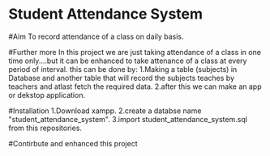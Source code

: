 # Student Attendance System

#Aim
To record attendance of a class on daily basis.

#Further more 
In this project we are just taking attendance of a class in one time only....but it can be enhanced to take attenance of a class at every period of interval.
this can be done by:
1.Making a table (subjects) in Database and another table that will record the subjects teaches by teachers and atlast fetch the required data.
2.after this we can make an app or dekstop application.

#Installation
1.Download xampp.
2.create a databse name "student_attendance_system".
3.import student_attendance_system.sql from this repositories.

#Contirbute and enhanced this project

 
